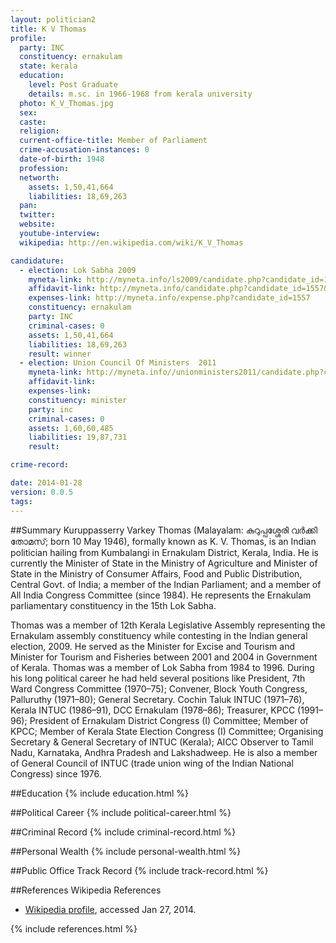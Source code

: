 ```yaml
---
layout: politician2
title: K V Thomas
profile: 
  party: INC
  constituency: ernakulam
  state: kerala
  education: 
    level: Post Graduate
    details: m.sc. in 1966-1968 from kerala university
  photo: K_V_Thomas.jpg
  sex: 
  caste: 
  religion: 
  current-office-title: Member of Parliament
  crime-accusation-instances: 0
  date-of-birth: 1948
  profession: 
  networth: 
    assets: 1,50,41,664
    liabilities: 18,69,263
  pan: 
  twitter: 
  website: 
  youtube-interview: 
  wikipedia: http://en.wikipedia.com/wiki/K_V_Thomas

candidature: 
  - election: Lok Sabha 2009
    myneta-link: http://myneta.info/ls2009/candidate.php?candidate_id=1557
    affidavit-link: http://myneta.info/candidate.php?candidate_id=1557&scan=original
    expenses-link: http://myneta.info/expense.php?candidate_id=1557
    constituency: ernakulam 
    party: INC
    criminal-cases: 0
    assets: 1,50,41,664
    liabilities: 18,69,263
    result: winner 
  - election: Union Council Of Ministers  2011
    myneta-link: http://myneta.info//unionministers2011/candidate.php?candidate_id=37
    affidavit-link: 
    expenses-link: 
    constituency: minister 
    party: inc
    criminal-cases: 0
    assets: 1,60,60,485
    liabilities: 19,87,731
    result:  

crime-record: 

date: 2014-01-28
version: 0.0.5
tags: 
---
```

##Summary
Kuruppasserry Varkey Thomas (Malayalam: കുറുപ്പശ്ശേരി വര്‍ക്കി തോമസ്‌; born 10 May 1946), formally known as K. V. Thomas, is an Indian politician hailing from Kumbalangi in Ernakulam District, Kerala, India. He is currently the Minister of State in the Ministry of Agriculture and Minister of State in the Ministry of Consumer Affairs, Food and Public Distribution, Central Govt. of India; a member of the Indian Parliament; and a member of All India Congress Committee (since 1984). He represents the Ernakulam parliamentary constituency in the 15th Lok Sabha.

Thomas was a member of 12th Kerala Legislative Assembly representing the Ernakulam assembly constituency while contesting in the Indian general election, 2009. He served as the Minister for Excise and Tourism and Minister for Tourism and Fisheries between 2001 and 2004 in Government of Kerala. Thomas was a member of Lok Sabha from 1984 to 1996. During his long political career he had held several positions like President, 7th Ward Congress Committee (1970–75); Convener, Block Youth Congress, Palluruthy (1971–80); General Secretary. Cochin Taluk INTUC (1971–76), Kerala INTUC (1986–91), DCC Ernakulam (1978–86); Treasurer, KPCC (1991–96); President of Ernakulam District Congress (I) Committee; Member of KPCC; Member of Kerala State Election Congress (I) Committee; Organising Secretary & General Secretary of INTUC (Kerala); AICC Observer to Tamil Nadu, Karnataka, Andhra Pradesh and Lakshadweep. He is also a member of General Council of INTUC (trade union wing of the Indian National Congress) since 1976.


##Education
{% include education.html %}


##Political Career
{% include political-career.html %}


##Criminal Record
{% include criminal-record.html %}


##Personal Wealth
{% include personal-wealth.html %}


##Public Office Track Record
{% include track-record.html %}


##References
Wikipedia References
- [Wikipedia profile]({{page.profile.wikipedia}}), accessed Jan 27, 2014.



{% include references.html %}